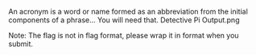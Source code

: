 An acronym is a word or name formed as an abbreviation from the initial components of a phrase...
You will need that.
Detective Pi
Output.png

Note: The flag is not in flag format, please wrap it in format when you submit.
